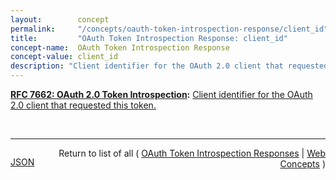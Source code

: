 ```yaml
---
layout:        concept
permalink:     "/concepts/oauth-token-introspection-response/client_id"
title:         "OAuth Token Introspection Response: client_id"
concept-name:  OAuth Token Introspection Response
concept-value: client_id
description: "Client identifier for the OAuth 2.0 client that requested this token."
---
```


**[RFC 7662: OAuth 2.0 Token Introspection](/specs/IETF/RFC/7662 "This specification defines a method for a protected resource to query an OAuth 2.0 authorization server to determine the active state of an OAuth 2.0 token and to determine meta-information about this token. OAuth 2.0 deployments can use this method to convey information about the authorization context of the token from the authorization server to the protected resource."):** [Client identifier for the OAuth 2.0 client that requested this token.](http://tools.ietf.org/html/rfc7662#section-2.2 "Read documentation for OAuth Token Introspection Response &#34;client_id&#34;")

<br/>
<hr/>

<p style="float : left"><a href="./client_id.json" title="JSON representing this particular Web Concept value">JSON</a></p>
<p style="text-align: right">Return to list of all ( <a href="../oauth-token-introspection-responses">OAuth Token Introspection Responses</a> | <a href="../">Web Concepts</a> )</p>
